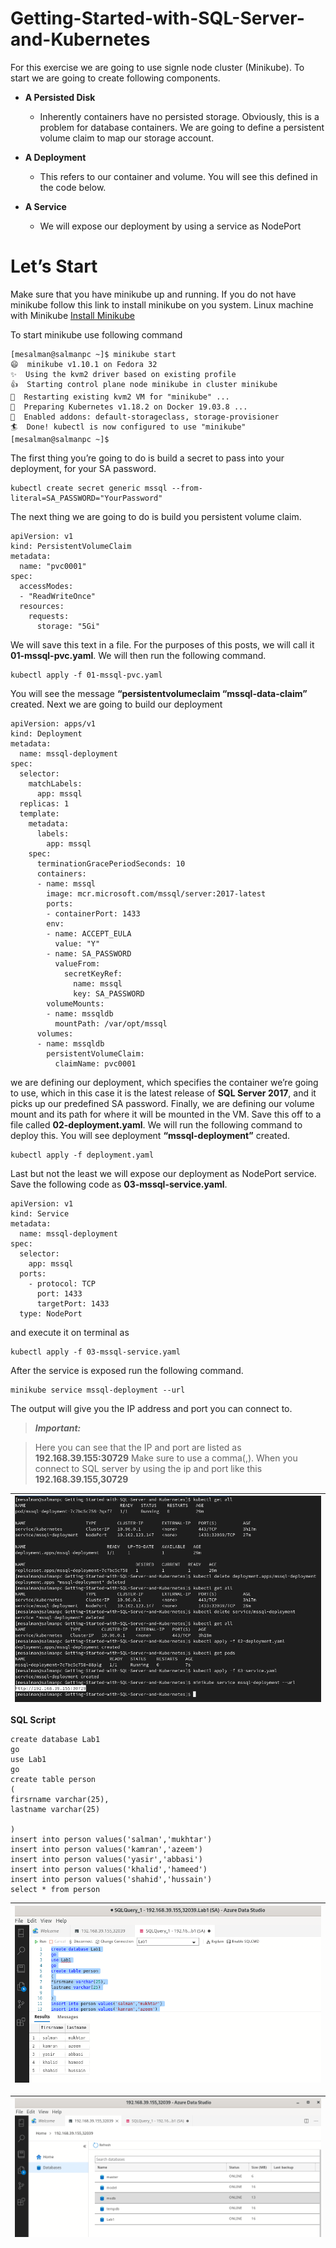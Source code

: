 # Getting-Started-with-SQL-Server-and-Kubernetes

For this exercise we are going to use signle node cluster (Minikube). To start we are going to create following components. 

- **A Persisted Disk**

	* Inherently containers have no persisted storage. Obviously, this is a problem for database containers. We are going to define a persistent volume claim to map our storage account.

- **A Deployment**

	* This refers to our container and volume. You will see this defined in the code below.

- **A Service**

	* We will expose our deployment by using a service as NodePort

# Let’s Start

Make sure that you have minikube up and running. If you do not have minikube follow this link to install minikube on you system. Linux machine with Minikube [Install Minikube](https://github.com/salman-mukhtar/setting-up-kubernetes-environment/blob/master/README.md)

To start minikube use following command


```
[mesalman@salmanpc ~]$ minikube start
😄  minikube v1.10.1 on Fedora 32
✨  Using the kvm2 driver based on existing profile
👍  Starting control plane node minikube in cluster minikube
🔄  Restarting existing kvm2 VM for "minikube" ...
🐳  Preparing Kubernetes v1.18.2 on Docker 19.03.8 ...
🌟  Enabled addons: default-storageclass, storage-provisioner
🏄  Done! kubectl is now configured to use "minikube"
[mesalman@salmanpc ~]$  
```

The first thing you’re going to do is build a secret to pass into your deployment, for your SA password.

```
kubectl create secret generic mssql --from-literal=SA_PASSWORD="YourPassword"
```

The next thing we are going to do is build you persistent volume claim.

```
apiVersion: v1 
kind: PersistentVolumeClaim 
metadata: 
  name: "pvc0001" 
spec: 
  accessModes: 
  - "ReadWriteOnce" 
  resources: 
    requests: 
      storage: "5Gi"
```

We will save this text in a file. For the purposes of this posts, we will call it **01-mssql-pvc.yaml**. We will then run the following command. 

```
kubectl apply -f 01-mssql-pvc.yaml
```

You will see the message **“persistentvolumeclaim “mssql-data-claim”** created. Next we are going to build our deployment

```
apiVersion: apps/v1
kind: Deployment
metadata:
  name: mssql-deployment
spec:
  selector:
    matchLabels:
      app: mssql
  replicas: 1
  template:
    metadata:
      labels:
        app: mssql
    spec:
      terminationGracePeriodSeconds: 10
      containers:
      - name: mssql
        image: mcr.microsoft.com/mssql/server:2017-latest
        ports:
        - containerPort: 1433
        env:
        - name: ACCEPT_EULA
          value: "Y"
        - name: SA_PASSWORD
          valueFrom:
            secretKeyRef:
              name: mssql
              key: SA_PASSWORD
        volumeMounts:
        - name: mssqldb
          mountPath: /var/opt/mssql
      volumes:
      - name: mssqldb
        persistentVolumeClaim:
          claimName: pvc0001
```

we are defining our deployment, which specifies the container we’re going to use, which in this case it is the latest release of **SQL Server 2017**, and it picks up our predefined SA password. Finally, we are defining our volume mount and its path for where it will be mounted in the VM. Save this off to a file called **02-deployment.yaml**. We will run the following command to deploy this. You will see deployment **“mssql-deployment”** created.

```
kubectl apply -f deployment.yaml
```

Last but not the least we will expose our deployment as NodePort service. Save the following code as **03-mssql-service.yaml**. 


```
apiVersion: v1
kind: Service
metadata:
  name: mssql-deployment
spec:
  selector:
    app: mssql
  ports:
    - protocol: TCP
      port: 1433
      targetPort: 1433
  type: NodePort

```

and execute it on terminal as

```
kubectl apply -f 03-mssql-service.yaml
```

After the service is exposed run the following command.

```
minikube service mssql-deployment --url
```

The output will give you the IP address and port you can connect to.

> **_Important:_**

> Here you can see that the IP and port are listed as **192.168.39.155:30729**
> Make sure to use a comma(,). When you connect to SQL server by using the ip and port like this **192.168.39.155,30729**


| ![images/list-all-kubectl.png](images/list-all-kubectl.png) |
| ------------------------------------------------------------------- |


**SQL Script**

```
create database Lab1
go
use Lab1
go
create table person
(
firsrname varchar(25),
lastname varchar(25)

)
insert into person values('salman','mukhtar')
insert into person values('kamran','azeem')
insert into person values('yasir','abbasi')
insert into person values('khalid','hameed')
insert into person values('shahid','hussain')
select * from person
```

| ![images/create-db.png](images/create-db.png) |
| ------------------------------------------------------------------- |

| ![images/list-db.png](images/list-db.png) |
| ------------------------------------------------------------------- |
